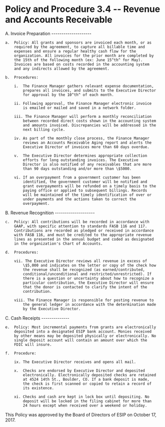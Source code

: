 **Policy and Procedure 3.4 -- Revenue and Accounts Receivable**
===============================================================

A.  Invoice Preparation 
    --------------------

    a.  Policy: All grants and sponsors are invoiced each month, or as
        required by the agreement, to capture all billable time and
        expenses and ensure a regular healthy cash flow for the
        organization. All invoices for the prior month are completed by
        the 15th of the following month (ex: June 15^th^ for May).
        Invoices are based on costs recorded in the accounting system
        and any indirects allowed by the agreement.

    b.  Procedures:

        i.  The Finance Manager gathers relevant expense documentation,
            prepares all invoices, and submits to the Executive Director
            for approval by the 10^th^ of each month.

        ii. Following approval, the Finance Manager electronic invoice
            is emailed or mailed and saved in a network folder.

        iii. The Finance Manager will perform a monthly reconciliation
            between recorded direct costs shown in the accounting system
            and amounts invoiced. Discrepancies will be addressed in the
            next billing cycle.

        iv. As part of the monthly close process, the Finance Manager
            reviews an Accounts Receivable Aging report and alerts the
            Executive Director of invoices more than 60 days overdue.

        v.  The Executive Director determines appropriate collection
            efforts for long outstanding invoices. The Executive
            Director is also notified of any receivables that are more
            than 90 days outstanding and/or more than \$5000.

        vi. If an overpayment from a government customer has been
            identified, the government customer will be notified and
            grant overpayments will be refunded on a timely basis to the
            paying office or applied to subsequent billings. Records
            will be maintained of the timely identification of over or
            under payments and the actions taken to correct the
            overpayment.

B.  Revenue Recognition 
    --------------------

    c.  Policy: All contributions will be recorded in accordance with
        GAAP, with specific attention to standards FASB 116 and 117.
        Contributions are recorded as pledged or received in accordance
        with FASB 116, and must be credited to the appropriate revenue
        lines as presented in the annual budget and coded as designated
        in the organization's Chart of Accounts.

    d.  Procedures:

        vii. The Executive Director reviews all revenue in excess of
            \$5,000 and indicates on the letter or copy of the check how
            the revenue shall be recognized (as earned/contributed,
            conditional/unconditional and restricted/unrestricted). If
            there is a question or uncertainty about how to recognize a
            particular contribution, the Executive Director will ensure
            that the donor is contacted to clarify the intent of the
            contribution.

        viii. The Finance Manager is responsible for posting revenue to
            the general ledger in accordance with the determination made
            by the Executive Director.

C.  Cash Receipts 
    --------------

    e.  Policy: Most incremental payments from grants are electronically
        deposited into a designated ESIP bank account. Monies received
        by other means may be deposited physically or electronically. No
        single deposit account will contain an amount over which the
        FDIC will insure.

    f.  Procedure:

        ix. The Executive Director receives and opens all mail.

        x.  Checks are endorsed by Executive Director and deposited
            electronically. Electronically deposited checks are retained
            at 4524 14th St., Boulder, CO. If a bank deposit is made,
            the check is first scanned or copied to retain a record of
            its existence.

        xi. Checks and cash are kept in lock box until depositing. No
            deposit will be locked in the filing cabinet for more than
            24 hours except when received over a weekend or holiday.

This Policy was approved by the Board of Directors of ESIP on October
17, 2017.
